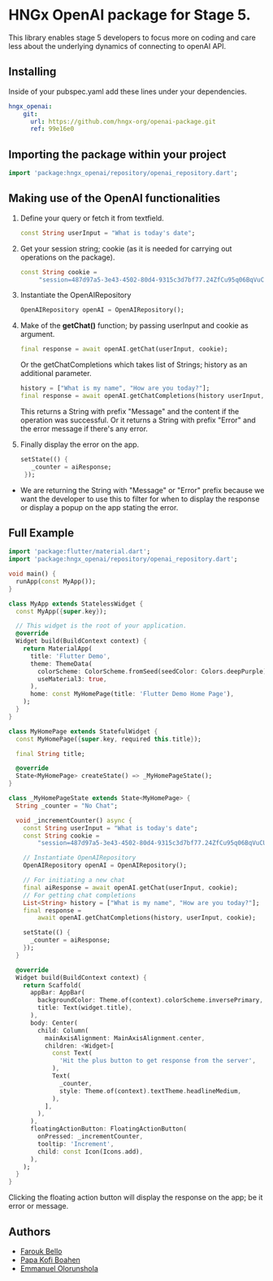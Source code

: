 # HNGx OpenAI package for Stage 5.

This library enables stage 5 developers to focus more on coding and care less about the underlying dynamics of connecting to openAI API.

## Installing
Inside of your pubspec.yaml add these lines under your dependencies.
```yaml
hngx_openai:
    git:
      url: https://github.com/hngx-org/openai-package.git
      ref: 99e16e0
````

## Importing the package within your project
```dart
import 'package:hngx_openai/repository/openai_repository.dart';
```

## Making use of the OpenAI functionalities
1. Define your query or fetch it from textfield.
   ```dart
   const String userInput = "What is today's date";
   ```
2. Get your session string; cookie (as it is needed for carrying out operations on the package).
   ```dart
   const String cookie =
        "session=487d97a5-3e43-4502-80d4-9315c3d7bf77.24ZfCu95q06BqVuCUFWuJJoLAgM";
   ```
3. Instantiate the OpenAIRepository
   ```dart
   OpenAIRepository openAI = OpenAIRepository();
   ```
4. Make of the **getChat()** function; by passing userInput and cookie as argument.
   ```dart
   final response = await openAI.getChat(userInput, cookie);
   ```

   Or the getChatCompletions which takes list of Strings; history as an additional parameter.
   
   ```dart
   history = ["What is my name", "How are you today?"];
   final response = await openAI.getChatCompletions(history userInput, cookie);
   ```
    
   This returns a String with prefix "Message" and the content if the operation was successful. Or it returns a String with prefix "Error" and the error message if there's any error.
6. Finally display the error on the app.
   ```dart
   setState(() {
      _counter = aiResponse;
    });
   ```
   
- We are returning the String with "Message" or "Error" prefix because we want the developer to use this to filter for when to display the response or display a popup on the app stating the error.

## Full Example
```dart
import 'package:flutter/material.dart';
import 'package:hngx_openai/repository/openai_repository.dart';

void main() {
  runApp(const MyApp());
}

class MyApp extends StatelessWidget {
  const MyApp({super.key});

  // This widget is the root of your application.
  @override
  Widget build(BuildContext context) {
    return MaterialApp(
      title: 'Flutter Demo',
      theme: ThemeData(
        colorScheme: ColorScheme.fromSeed(seedColor: Colors.deepPurple),
        useMaterial3: true,
      ),
      home: const MyHomePage(title: 'Flutter Demo Home Page'),
    );
  }
}

class MyHomePage extends StatefulWidget {
  const MyHomePage({super.key, required this.title});

  final String title;

  @override
  State<MyHomePage> createState() => _MyHomePageState();
}

class _MyHomePageState extends State<MyHomePage> {
  String _counter = "No Chat";

  void _incrementCounter() async {
    const String userInput = "What is today's date";
    const String cookie =
        "session=487d97a5-3e43-4502-80d4-9315c3d7bf77.24ZfCu95q06BqVuCUFWuJJoLAgM";

    // Instantiate OpenAIRepository
    OpenAIRepository openAI = OpenAIRepository();

    // For initiating a new chat
    final aiResponse = await openAI.getChat(userInput, cookie);
    // For getting chat completions
    List<String> history = ["What is my name", "How are you today?"];
    final response =
        await openAI.getChatCompletions(history, userInput, cookie);

    setState(() {
      _counter = aiResponse;
    });
  }

  @override
  Widget build(BuildContext context) {
    return Scaffold(
      appBar: AppBar(
        backgroundColor: Theme.of(context).colorScheme.inversePrimary,
        title: Text(widget.title),
      ),
      body: Center(
        child: Column(
          mainAxisAlignment: MainAxisAlignment.center,
          children: <Widget>[
            const Text(
              'Hit the plus button to get response from the server',
            ),
            Text(
              _counter,
              style: Theme.of(context).textTheme.headlineMedium,
            ),
          ],
        ),
      ),
      floatingActionButton: FloatingActionButton(
        onPressed: _incrementCounter,
        tooltip: 'Increment',
        child: const Icon(Icons.add),
      ),
    );
  }
}
```

Clicking the floating action button will display the response on the app; be it error or message.

## Authors
- [Farouk Bello](https://github.com/maverick0x)
- [Papa Kofi Boahen](https://github.com/Boahen123)
- [Emmanuel Olorunshola](https://github.com/eokdev)
